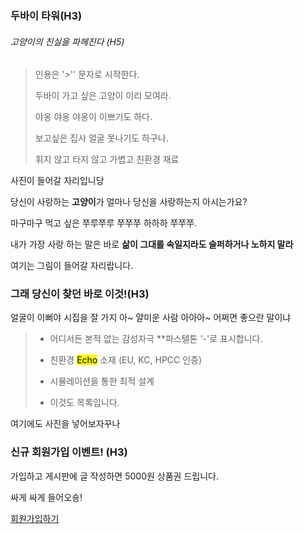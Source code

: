 ### 두바이 타워(H3)

###### 고양이의 진실을 파헤진다 (H5)

> 인용은 '*>*'' 문자로 시작한다.
> 
> 두바이 가고 싶은 고양이 이리 모여라.
> 
> 야옹 야옹 야옹이 이쁘기도 하다.
> 
> 보고싶은 집사 얼굴 못나기도 하구나.
> 
> 휘지 않고 타지 않고 가볍고 친환경 재료

사진이 들어갈 자리입니당

당신이 사랑하는 **고양이**가 얼마나 당신을 사랑하는지 아시는가요?

마구마구 먹고 싶은 쭈루쭈루 쭈쭈쭈 하하하 쭈쭈쭈.

내가 가장 사랑 하는 말은 바로 **삶이 그대를 속일지라도 슬퍼하거나 노하지 말라**

여기는 그림이 들어갈 자리랍니다.

### 그래 당신이 찾던 바로 이것!(H3)

얼굴이 이뻐야 시집을 잘 가지 아~ 얄미운 사람 아아아~ 어쩌면 좋으란 말이냐

> - 어디서든 본적 없는  감성자극 **파스텔톤 '-'로 표시합니다.
> 
> - 친환경 <mark>Echo</mark> 소재  (EU, KC, HPCC 인증)
> 
> - 시뮬레이션을 통한 최적 설계
> 
> - 이것도 목록입니다.

여기에도 사진을 넣어보자꾸나

### 신규 회원가입 이벤트! (H3)

가입하고 게시판에 글 작성하면 5000원 상품권 드립니다.

싸게 싸게 들어오숑! 

[회원가입하기 ](www.nebari.com)


